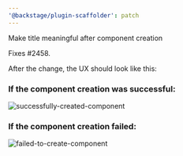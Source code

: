 ```yaml
---
'@backstage/plugin-scaffolder': patch
---
```


Make title meaningful after component creation

Fixes #2458.

After the change, the UX should look like this:

### If the component creation was successful:

![successfully-created-component](https://user-images.githubusercontent.com/33940798/94339294-8bd1e000-0016-11eb-885b-7936fcc23b63.gif)

### If the component creation failed:

![failed-to-create-component](https://user-images.githubusercontent.com/33940798/94339296-90969400-0016-11eb-9a74-ce16b3dd8d88.gif)
